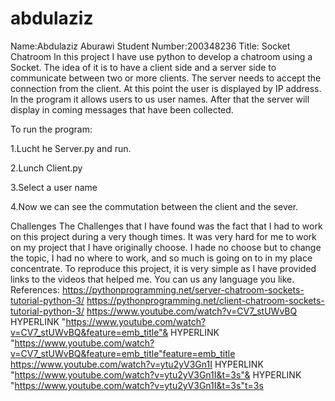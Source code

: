 # abdulaziz
Name:Abdulaziz Aburawi
Student Number:200348236
Title: Socket Chatroom
In this project I have use python to develop a chatroom using a Socket. 
The idea of it is to have a client side and a server side
 to communicate between two or more clients. 
The server needs to accept the connection from the client. 
At this point the user is displayed by IP address.
In the program it allows users to us user names. 
After that the server will display in coming messages that have been collected.

To run the program:

1.Lucht he Server.py and run. 

2.Lunch Client.py

3.Select a user name

4.Now we can see the commutation between the client and the sever.

Challenges
The Challenges that I have found was the fact that I had to work on this project during a very though times. 
It was very hard for me to work on my project that I have originally choose.
I hade no choose but to change the topic, I had no where to work, and so much is going on to in my place concentrate.
To reproduce this project, it is very simple as I have provided links to the videos that helped me. 
You can us any language you like.
 
 
 
References:
https://pythonprogramming.net/server-chatroom-sockets-tutorial-python-3/
https://pythonprogramming.net/client-chatroom-sockets-tutorial-python-3/
https://www.youtube.com/watch?v=CV7_stUWvBQ HYPERLINK "https://www.youtube.com/watch?v=CV7_stUWvBQ&feature=emb_title"& HYPERLINK "https://www.youtube.com/watch?v=CV7_stUWvBQ&feature=emb_title"feature=emb_title
https://www.youtube.com/watch?v=ytu2yV3Gn1I HYPERLINK "https://www.youtube.com/watch?v=ytu2yV3Gn1I&t=3s"& HYPERLINK "https://www.youtube.com/watch?v=ytu2yV3Gn1I&t=3s"t=3s
 

